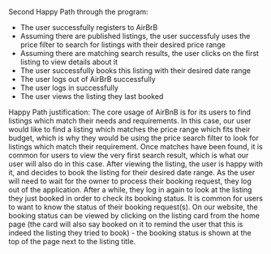 Second Happy Path through the program:
- The user successfully registers to AirBrB
- Assuming there are published listings, the user successfuly uses the price filter to search for listings with their desired price range
- Assuming there are matching search results, the user clicks on the first listing to view details about it
- The user successfully books this listing with their desired date range
- The user logs out of AirBrB successfully
- The user logs in successfully
- The user views the listing they last booked

Happy Path justification:
The core usage of AirBnB is for its users to find listings which match their needs and requirements. In this case, our user would like to find a listing which matches the price range which fits their budget, which is why they would be using the price search filter to look for listings which match their requirement. Once matches have been found, it is common for users to view the very first search result, which is what our user will also do in this case. After viewing the listing, the user is happy with it, and decides to book the listing for their desired date range. As the user will need to wait for the owner to process their booking request, they log out of the application. After a while, they log in again to look at the listing they just booked in order to check its booking status. It is common for users to want to know the status of their booking request(s). On our website, the booking status can be viewed by clicking on the listing card from the home page (the card will also say booked on it to remind the user that this is indeed the listing they tried to book) - the booking status is shown at the top of the page next to the listing title.